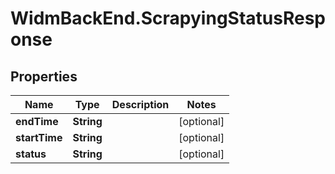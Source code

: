 # WidmBackEnd.ScrapyingStatusResponse

## Properties

Name | Type | Description | Notes
------------ | ------------- | ------------- | -------------
**endTime** | **String** |  | [optional] 
**startTime** | **String** |  | [optional] 
**status** | **String** |  | [optional] 


